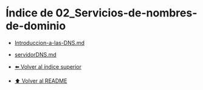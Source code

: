 # Índice de 02_Servicios-de-nombres-de-dominio

- [Introduccion-a-las-DNS.md](Introduccion-a-las-DNS.md)
- [servidorDNS.md](servidorDNS.md)


- [⬅️ Volver al índice superior](../Index.md)
- [⬆️ Volver al README](/README.md)
